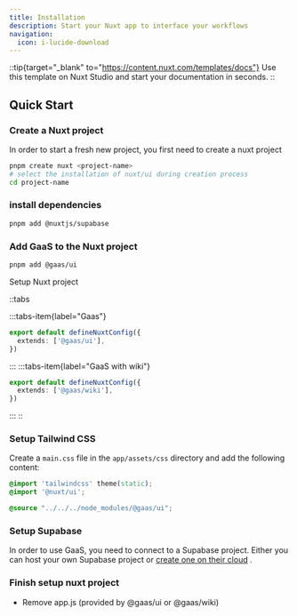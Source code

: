 ```yaml
---
title: Installation
description: Start your Nuxt app to interface your workflows
navigation:
  icon: i-lucide-download
---
```


::tip{target="_blank" to="https://content.nuxt.com/templates/docs"}
Use this template on Nuxt Studio and start your documentation in seconds.
::

## Quick Start


### Create a Nuxt project
In order to start a fresh new project, you first need to create a nuxt project 

```bash [Terminal]
pnpm create nuxt <project-name>
# select the installation of nuxt/ui during creation process
cd project-name
```

### install dependencies


```bash [pnpm]
pnpm add @nuxtjs/supabase
```

### Add GaaS to the Nuxt project

```bash [Terminal]
pnpm add @gaas/ui
```

Setup Nuxt project

::tabs

:::tabs-item{label="Gaas"}

```ts [nuxt.config.ts]
export default defineNuxtConfig({
  extends: ['@gaas/ui'],
})
```
:::
:::tabs-item{label="GaaS with wiki"}

```ts [nuxt.config.ts]
export default defineNuxtConfig({
  extends: ['@gaas/wiki'],
})
```
:::
::


### Setup Tailwind CSS

Create a `main.css` file in the `app/assets/css` directory and add the following content:

```css [app/assets/css/main.css]
@import 'tailwindcss' theme(static);
@import '@nuxt/ui';

@source "../../../node_modules/@gaas/ui";
```


### Setup Supabase

In order to use GaaS, you need to connect to a Supabase project. Either you can host your own Supabase project or [create one on their cloud](https://supabase.com) .


### Finish setup nuxt project

- Remove app.js (provided by @gaas/ui or @gaas/wiki)